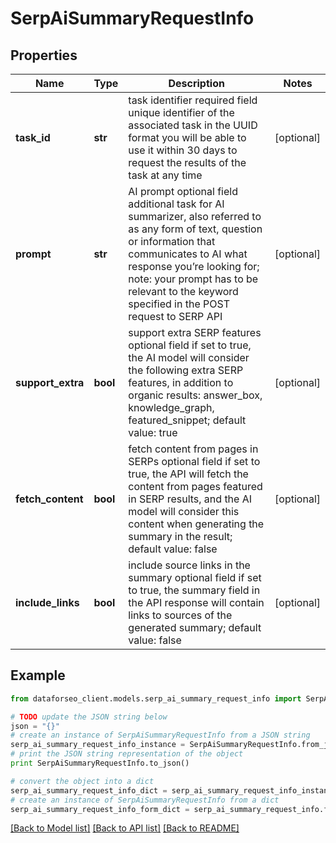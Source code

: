 # SerpAiSummaryRequestInfo


## Properties

Name | Type | Description | Notes
------------ | ------------- | ------------- | -------------
**task_id** | **str** | task identifier required field unique identifier of the associated task in the UUID format you will be able to use it within 30 days to request the results of the task at any time | [optional] 
**prompt** | **str** | AI prompt optional field additional task for AI summarizer, also referred to as any form of text, question or information that communicates to AI what response you’re looking for; note: your prompt has to be relevant to the keyword specified in the POST request to SERP API | [optional] 
**support_extra** | **bool** | support extra SERP features optional field if set to true, the AI model will consider the following extra SERP features, in addition to organic results: answer_box, knowledge_graph, featured_snippet; default value: true | [optional] 
**fetch_content** | **bool** | fetch content from pages in SERPs optional field if set to true, the API will fetch the content from pages featured in SERP results, and the AI model will consider this content when generating the summary in the result; default value: false | [optional] 
**include_links** | **bool** | include source links in the summary optional field if set to true, the summary field in the API response will contain links to sources of the generated summary; default value: false | [optional] 

## Example

```python
from dataforseo_client.models.serp_ai_summary_request_info import SerpAiSummaryRequestInfo

# TODO update the JSON string below
json = "{}"
# create an instance of SerpAiSummaryRequestInfo from a JSON string
serp_ai_summary_request_info_instance = SerpAiSummaryRequestInfo.from_json(json)
# print the JSON string representation of the object
print SerpAiSummaryRequestInfo.to_json()

# convert the object into a dict
serp_ai_summary_request_info_dict = serp_ai_summary_request_info_instance.to_dict()
# create an instance of SerpAiSummaryRequestInfo from a dict
serp_ai_summary_request_info_form_dict = serp_ai_summary_request_info.from_dict(serp_ai_summary_request_info_dict)
```
[[Back to Model list]](../README.md#documentation-for-models) [[Back to API list]](../README.md#documentation-for-api-endpoints) [[Back to README]](../README.md)


